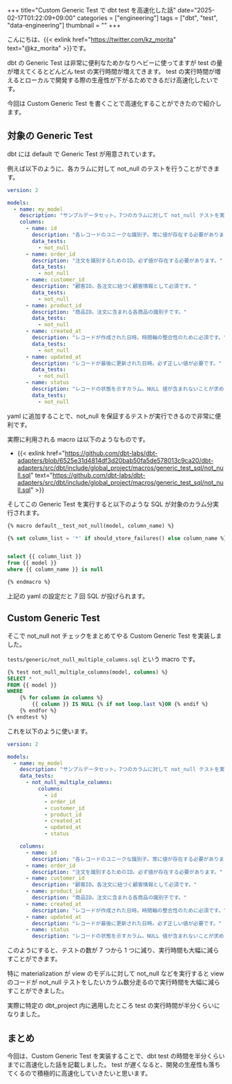 +++
title="Custom Generic Test で dbt test を高速化した話"
date="2025-02-17T01:22:09+09:00"
categories = ["engineering"]
tags = ["dbt", "test", "data-engineering"]
thumbnail = ""
+++

こんにちは、{{< exlink href="https://twitter.com/kz_morita" text="@kz_morita" >}}です。

dbt の Generic Test は非常に便利なためかなりヘビーに使ってますが test の量が増えてくるとどんどん test の実行時間が増えてきます。
test の実行時間が増えるとローカルで開発する際の生産性が下がるためできるだけ高速化したいです。

今回は Custom Generic Test を書くことで高速化することができたので紹介します。

## 対象の Generic Test

dbt には default で Generic Test が用意されています。

例えば以下のように、各カラムに対して not_null のテストを行うことができます。

```yml
version: 2

models:
  - name: my_model
    description: "サンプルデータセット。7つのカラムに対して not_null テストを実施します。"
    columns:
      - name: id
        description: "各レコードのユニークな識別子。常に値が存在する必要があります。"
        data_tests:
          - not_null
      - name: order_id
        description: "注文を識別するためのID。必ず値が存在する必要があります。"
        data_tests:
          - not_null
      - name: customer_id
        description: "顧客ID。各注文に紐づく顧客情報として必須です。"
        data_tests:
          - not_null
      - name: product_id
        description: "商品ID。注文に含まれる各商品の識別子です。"
        data_tests:
          - not_null
      - name: created_at
        description: "レコードが作成された日時。時間軸の整合性のために必須です。"
        data_tests:
          - not_null
      - name: updated_at
        description: "レコードが最後に更新された日時。必ず正しい値が必要です。"
        data_tests:
          - not_null
      - name: status
        description: "レコードの状態を示すカラム。NULL 値が含まれないことが求められます。"
        data_tests:
          - not_null
```

yaml に追加することで、not_null を保証するテストが実行できるので非常に便利です。

実際に利用される macro は以下のようなものです。

- {{< exlink href="https://github.com/dbt-labs/dbt-adapters/blob/6525e31d4814df3d20bab50fa5de578013c9ca20/dbt-adapters/src/dbt/include/global_project/macros/generic_test_sql/not_null.sql" text="https://github.com/dbt-labs/dbt-adapters/src/dbt/include/global_project/macros/generic_test_sql/not_null.sql" >}}

そしてこの Generic Test を実行すると以下のような SQL が対象のカラム分実行されます。

```sql
{% macro default__test_not_null(model, column_name) %}

{% set column_list = '*' if should_store_failures() else column_name %}


select {{ column_list }}
from {{ model }}
where {{ column_name }} is null

{% endmacro %}
```

上記の yaml の設定だと 7 回 SQL が投げられます。

## Custom Generic Test 

そこで not_null not チェックをまとめてやる Custom Generic Test を実装しました。

`tests/generic/not_null_multiple_columns.sql` という macro です。

```sql
{% test not_null_multiple_columns(model, columns) %}
SELECT *
FROM {{ model }}
WHERE
    {% for column in columns %}
        {{ column }} IS NULL {% if not loop.last %}OR {% endif %}
    {% endfor %}
{% endtest %}
```

これを以下のように使います。

```yml
version: 2

models:
  - name: my_model
    description: "サンプルデータセット。7つのカラムに対して not_null テストを実施します。"
    data_tests:
      - not_null_multiple_columns:
          columns:
            - id
            - order_id
            - customer_id
            - product_id
            - created_at
            - updated_at
            - status

    columns:
      - name: id
        description: "各レコードのユニークな識別子。常に値が存在する必要があります。"
      - name: order_id
        description: "注文を識別するためのID。必ず値が存在する必要があります。"
      - name: customer_id
        description: "顧客ID。各注文に紐づく顧客情報として必須です。"
      - name: product_id
        description: "商品ID。注文に含まれる各商品の識別子です。"
      - name: created_at
        description: "レコードが作成された日時。時間軸の整合性のために必須です。"
      - name: updated_at
        description: "レコードが最後に更新された日時。必ず正しい値が必要です。"
      - name: status
        description: "レコードの状態を示すカラム。NULL 値が含まれないことが求められます。"
```

このようにすると、テストの数が 7 つから 1 つに減り、実行時間も大幅に減らすことができます。

特に materialization が view のモデルに対して not_null などを実行すると view のコードが not_null テストをしたいカラム数分走るので実行時間を大幅に減らすことができました。

実際に特定の dbt_project 内に適用したところ test の実行時間が半分くらいになりました。

## まとめ

今回は、Custom Generic Test を実装することで、dbt test の時間を半分くらいまでに高速化した話を記載しました。
test が遅くなると、開発の生産性も落ちてくるので積極的に高速化していきたいと思います。
